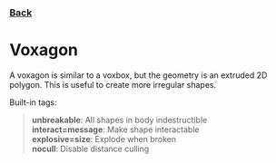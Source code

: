 ### [Back](README.md)
# Voxagon
A voxagon is similar to a voxbox, but the geometry is an extruded 2D polygon. This is useful to create more irregular shapes.

Built-in tags:  
> **unbreakable**: All shapes in body indestructible  
> **interact=message**: Make shape interactable  
> **explosive=size**: Explode when broken  
> **nocull**: Disable distance culling